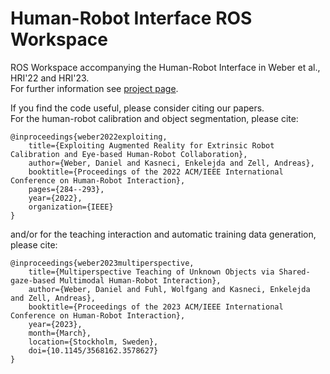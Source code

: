 # Human-Robot Interface ROS Workspace

ROS Workspace accompanying the Human-Robot Interface in Weber et al., HRI'22 and HRI'23.  
For further information see [project page](https://github.com/dnlwbr/Multiperspective-Teaching).

If you find the code useful, please consider citing our papers.  
For the human-robot calibration and object segmentation, please cite:
```
@inproceedings{weber2022exploiting,
    title={Exploiting Augmented Reality for Extrinsic Robot Calibration and Eye-based Human-Robot Collaboration},
    author={Weber, Daniel and Kasneci, Enkelejda and Zell, Andreas},
    booktitle={Proceedings of the 2022 ACM/IEEE International Conference on Human-Robot Interaction},
    pages={284--293},
    year={2022},
    organization={IEEE}
}
```
and/or for the teaching interaction and automatic training data generation, please cite:
```
@inproceedings{weber2023multiperspective,
    title={Multiperspective Teaching of Unknown Objects via Shared-gaze-based Multimodal Human-Robot Interaction},
    author={Weber, Daniel and Fuhl, Wolfgang and Kasneci, Enkelejda and Zell, Andreas},
    booktitle={Proceedings of the 2023 ACM/IEEE International Conference on Human-Robot Interaction},
    year={2023},
    month={March},
    location={Stockholm, Sweden},
    doi={10.1145/3568162.3578627}
}
```

